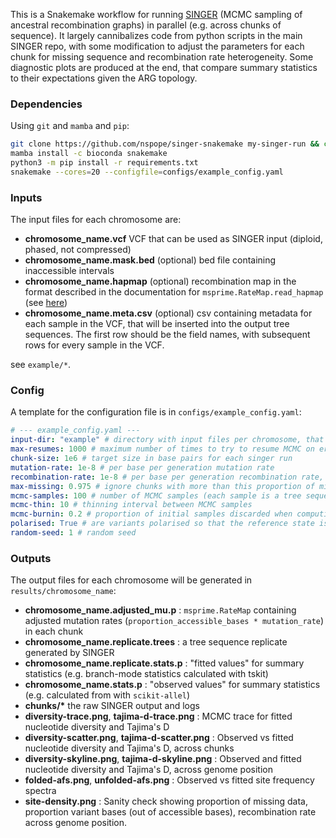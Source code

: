 This is a Snakemake workflow for running [SINGER](https://github.com/popgenmethods/SINGER) (MCMC sampling of ancestral recombination graphs) in parallel (e.g. across chunks of sequence). It largely cannibalizes code from python scripts in the main SINGER repo, with some modification to adjust the parameters for each chunk for missing sequence and recombination rate heterogeneity. Some diagnostic plots are produced at the end, that compare summary statistics to their expectations given the ARG topology.

### Dependencies

Using `git` and `mamba` and `pip`:

```bash
git clone https://github.com/nspope/singer-snakemake my-singer-run && cd my-singer-run
mamba install -c bioconda snakemake
python3 -m pip install -r requirements.txt
snakemake --cores=20 --configfile=configs/example_config.yaml
```

### Inputs

The input files for each chromosome are:

  - __chromosome_name.vcf__ VCF that can be used as SINGER input (diploid, phased, not compressed)
  - __chromosome_name.mask.bed__ (optional) bed file containing inaccessible intervals
  - __chromosome_name.hapmap__ (optional) recombination map in the format described in the documentation for `msprime.RateMap.read_hapmap` (see [here](https://tskit.dev/msprime/docs/stable/api.html#msprime.RateMap.read_hapmap))
  - __chromosome_name.meta.csv__ (optional) csv containing metadata for each sample in the VCF, that will be inserted into the output tree sequences. The first row should be the field names, with subsequent rows for every sample in the VCF.

see `example/*`.

### Config

A template for the configuration file is in `configs/example_config.yaml`:

```yaml
# --- example_config.yaml ---
input-dir: "example" # directory with input files per chromosome, that are "chrom.vcf" "chrom.hapmap" "chrom.mask.bed"
max-resumes: 1000 # maximum number of times to try to resume MCMC on error per iteration
chunk-size: 1e6 # target size in base pairs for each singer run
mutation-rate: 1e-8 # per base per generation mutation rate
recombination-rate: 1e-8 # per base per generation recombination rate, ignored if hapmap is present
max-missing: 0.975 # ignore chunks with more than this proportion of missing bases
mcmc-samples: 100 # number of MCMC samples (each sample is a tree sequence)
mcmc-thin: 10 # thinning interval between MCMC samples
mcmc-burnin: 0.2 # proportion of initial samples discarded when computing plots of statistics
polarised: True # are variants polarised so that the reference state is ancestral
random-seed: 1 # random seed
```

### Outputs

The output files for each chromosome will be generated in `results/chromosome_name`:

  - __chromosome_name.adjusted_mu.p__ : `msprime.RateMap` containing adjusted mutation rates (`proportion_accessible_bases * mutation_rate`) in each chunk
  - __chromosome_name.replicate.trees__ : a tree sequence replicate generated by SINGER
  - __chromosome_name.replicate.stats.p__ : "fitted values" for summary statistics (e.g. branch-mode statistics calculated with tskit)
  - __chromosome_name.stats.p__ : "observed values" for summary statistics (e.g. calculated from with `scikit-allel`)
  - __chunks/*__ the raw SINGER output and logs
  - __diversity-trace.png__, __tajima-d-trace.png__ : MCMC trace for fitted nucleotide diversity and Tajima's D
  - __diversity-scatter.png__, __tajima-d-scatter.png__ : Observed vs fitted nucleotide diversity and Tajima's D, across chunks
  - __diversity-skyline.png__, __tajima-d-skyline.png__ : Observed and fitted nucleotide diversity and Tajima's D, across genome position
  - __folded-afs.png__, __unfolded-afs.png__ : Observed vs fitted site frequency spectra
  - __site-density.png__ : Sanity check showing proportion of missing data, proportion variant bases (out of accessible bases), recombination rate across genome position.
